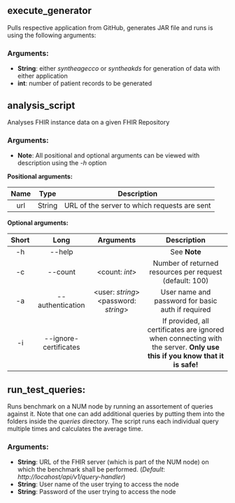 ## execute_generator

Pulls respective application from GitHub, generates JAR file and runs is using the following arguments:

### Arguments:

- **String**: either *syntheagecco* or *syntheakds* for generation of data with either application
- **int**: number of patient records to be generated 

## analysis_script

Analyses FHIR instance data on a given FHIR Repository

### Arguments:
- **Note**: All positional and optional arguments can be viewed with description using the *-h* option

**Positional arguments:**

| Name | Type | Description |
| :---: | :---: | :---: |
| url | String | URL of the server to which requests are sent |

**Optional arguments:**

| Short | Long | Arguments | Description |
| :---: | :---: | :---: | :---: |
| -h | --help |  | See **Note** |
| -c | --count | <count: *int*> | Number of returned resources per request (default: 100)|
| -a | --authentication | <user: *string*> <password: *string*> | User name and password for basic auth if required |
| -i | --ignore-certificates |  | If provided, all certificates are ignored when connecting with the server. **Only use this if you know that it is safe!** |

## run_test_queries:

Runs benchmark on a NUM node by running an assortement of queries against it. Note that one can add additional queries by putting them into the folders inside the *queries* directory.
The script runs each individual query multiple times and calculates the average time.

### Arguments:

- **String**: URL of the FHIR server (which is part of the NUM node) on which the benchmark shall be performed. (*Default*: *http://locahost/api/v1/query-handler*)
- **String**: User name of the user trying to access the node
- **String**: Password of the user trying to access the node